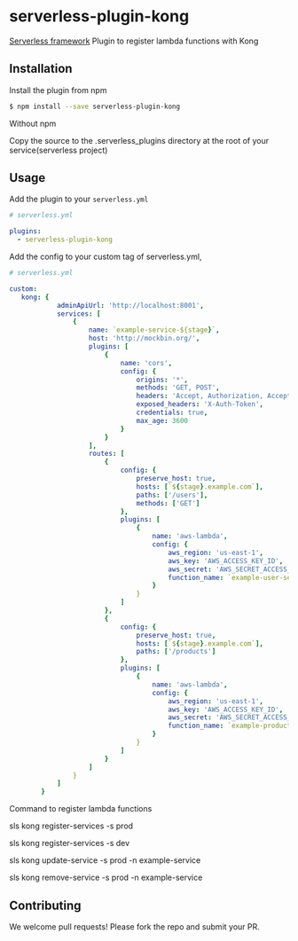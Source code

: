 # serverless-plugin-kong

[Serverless framework](https://www.serverless.com) Plugin to register lambda functions with Kong

## Installation

Install the plugin from npm

```bash
$ npm install --save serverless-plugin-kong
```

Without npm

Copy the source to the .serverless_plugins directory at the root of your service(serverless project)

## Usage

Add the plugin to your `serverless.yml`

```yaml
# serverless.yml

plugins:
  - serverless-plugin-kong
```

Add the config to your custom tag of serverless.yml,

```yaml
# serverless.yml

custom:
   kong: {
            adminApiUrl: 'http://localhost:8001',
            services: [
                {
                    name: `example-service-${stage}`,
                    host: 'http://mockbin.org/',
                    plugins: [
                        {
                            name: 'cors',
                            config: {
                                origins: '*',
                                methods: 'GET, POST',
                                headers: 'Accept, Authorization, Accept-Version, Content-Length, Content-Type, Date, X-Auth-Token',
                                exposed_headers: 'X-Auth-Token',
                                credentials: true,
                                max_age: 3600
                            }
                        }
                    ],
                    routes: [
                        {
                            config: {
                                preserve_host: true,
                                hosts: [`${stage}.example.com`],
                                paths: ['/users'],
                                methods: ['GET']
                            },
                            plugins: [
                                {
                                    name: 'aws-lambda',
                                    config: {
                                        aws_region: 'us-east-1',
                                        aws_key: 'AWS_ACCESS_KEY_ID',
                                        aws_secret: 'AWS_SECRET_ACCESS_KEY',
                                        function_name: `example-user-service-${stage}`
                                    }
                                }
                            ]
                        },
                        {
                            config: {
                                preserve_host: true,
                                hosts: [`${stage}.example.com`],
                                paths: ['/products']
                            },
                            plugins: [
                                {
                                    name: 'aws-lambda',
                                    config: {
                                        aws_region: 'us-east-1',
                                        aws_key: 'AWS_ACCESS_KEY_ID',
                                        aws_secret: 'AWS_SECRET_ACCESS_KEY',
                                        function_name: `example-product-service-${stage}`
                                    }
                                }
                            ]
                        }
                    ]
                }
            ]
        }
```

Command to register lambda functions

sls kong register-services -s prod

sls kong register-services -s dev

sls kong update-service -s prod -n example-service

sls kong remove-service -s prod -n example-service

## Contributing

We welcome pull requests! Please fork the repo and submit your PR.
